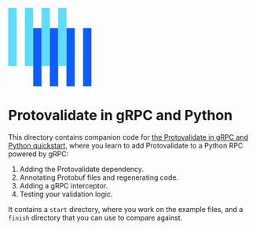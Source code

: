 ![The Buf logo](https://raw.githubusercontent.com/bufbuild/protovalidate/main/.github/buf-logo.svg)

# Protovalidate in gRPC and Python

This directory contains companion code for [the Protovalidate in gRPC and Python quickstart][documentation], where you learn to add Protovalidate to a Python RPC powered by gRPC:

1. Adding the Protovalidate dependency.
2. Annotating Protobuf files and regenerating code.
3. Adding a gRPC interceptor.
4. Testing your validation logic.

It contains a `start` directory, where you work on the example files, and a `finish` directory that you can use to compare against.

[documentation]: https://buf.build/docs/protovalidate/quickstart/grpc-python/

